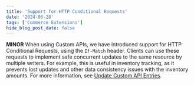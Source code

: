```yaml
---
title: 'Support for HTTP Conditional Requests'
date: '2024-06-28'
tags: ['Commerce Extensions']
hide_blog_post_date: false
---
```


**MINOR** When using Custom APIs, we have introduced support for HTTP Conditional Requests, using the `If-Match` header. Clients can use these requests to implement safe concurrent updates to the same resource by multiple writers. For example, this is useful in inventory tracking, as it prevents lost updates and other data consistency issues with the inventory amounts. For more information, see [Update Custom API Entries](https://elasticpath.dev/guides/How-To/commerce-extensions/create-a-multilocation-inventories-resource#update-custom-api-entries).
